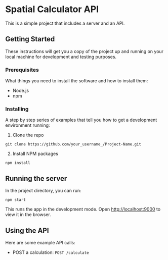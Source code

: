# Spatial Calculator API

This is a simple project that includes a server and an API.

## Getting Started

These instructions will get you a copy of the project up and running on your local machine for development and testing purposes.

### Prerequisites

What things you need to install the software and how to install them:

- Node.js
- npm

### Installing

A step by step series of examples that tell you how to get a development environment running:

1. Clone the repo

```git clone https://github.com/your_username_/Project-Name.git```

2. Install NPM packages

```npm install```

## Running the server

In the project directory, you can run:

```npm start```

This runs the app in the development mode. Open [http://localhost:9000](http://localhost:9000) to view it in the browser.

## Using the API

Here are some example API calls:

- POST a calculation: `POST /calculate`

